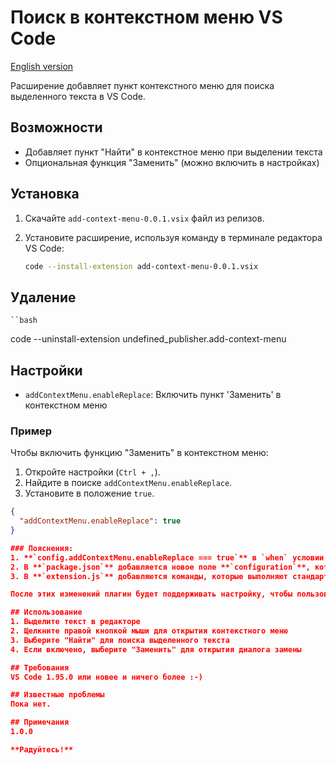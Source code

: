 # Поиск в контекстном меню VS Code

[English version](README.md)

Расширение добавляет пункт контекстного меню для поиска выделенного текста в VS Code.

## Возможности
- Добавляет пункт "Найти" в контекстное меню при выделении текста
- Опциональная функция "Заменить" (можно включить в настройках)

## Установка
1. Скачайте `add-context-menu-0.0.1.vsix` файл из релизов.
2. Установите расширение, используя команду в терминале редактора VS Code:

   ```bash
   code --install-extension add-context-menu-0.0.1.vsix

## Удаление

    ``bash
   code --uninstall-extension undefined_publisher.add-context-menu

## Настройки
- `addContextMenu.enableReplace`: Включить пункт 'Заменить' в контекстном меню

### Пример
Чтобы включить функцию "Заменить" в контекстном меню:

1. Откройте настройки (`Ctrl + ,`).
2. Найдите в поиске `addContextMenu.enableReplace`.
3. Установите в положение `true`.

```json
{
  "addContextMenu.enableReplace": true
}

### Пояснения:
1. **`config.addContextMenu.enableReplace === true`** в `when` условии в `menus` определяет, когда пункт "Замена" будет отображаться в контекстном меню.
2. В **`package.json`** добавляется новое поле **`configuration`**, которое позволяет пользователю настраивать этот параметр.
3. В **`extension.js`** добавляются команды, которые выполняют стандартные команды поиска и замены VS Code.

После этих изменений плагин будет поддерживать настройку, чтобы пользователь мог включать/выключать пункт "Замена" в контекстном меню.

## Использование
1. Выделите текст в редакторе
2. Щелкните правой кнопкой мыши для открытия контекстного меню
3. Выберите "Найти" для поиска выделенного текста
4. Если включено, выберите "Заменить" для открытия диалога замены 

## Требования
VS Code 1.95.0 или новее и ничего более :-)

## Известные проблемы
Пока нет.

## Примечания
1.0.0

**Радуйтесь!**
